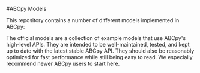 #ABCpy Models

This repository contains a number of different models implemented in ABCpy:

The official models are a collection of example models that use ABCpy's high-level APIs. They are intended to be well-maintained, tested, and kept up to date with the latest stable ABCpy API. They should also be reasonably optimized for fast performance while still being easy to read. We especially recommend newer ABCpy users to start here.

